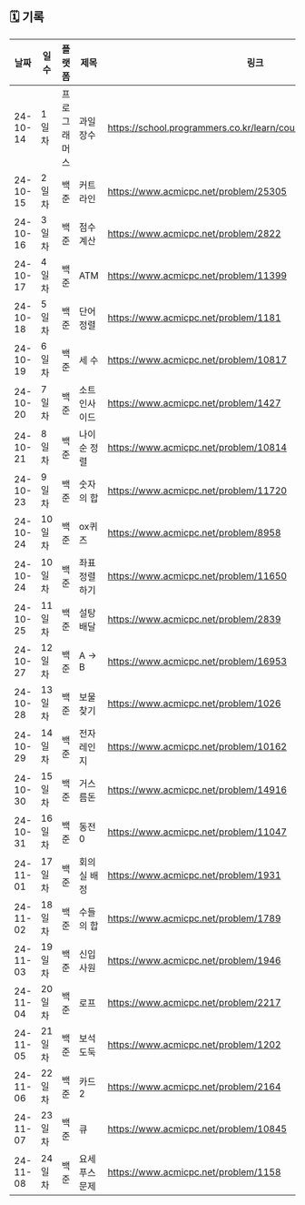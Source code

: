 ## 🗓️ 기록

| 날짜      | 일수   | 플랫폼  | 제목 | 링크  |
|-----------|--------|-------|-------|-------|
| 24-10-14  | 1일차  | 프로그래머스 | 과일 장수 | https://school.programmers.co.kr/learn/courses/30/lessons/135808 |
| 24-10-15 | 2일차 | 백준 | 커트라인 | https://www.acmicpc.net/problem/25305 |
| 24-10-16 | 3일차 | 백준 | 점수 계산 | https://www.acmicpc.net/problem/2822 |
| 24-10-17 | 4일차 | 백준 | ATM | https://www.acmicpc.net/problem/11399 |
| 24-10-18 | 5일차 | 백준 | 단어정렬 | https://www.acmicpc.net/problem/1181 |
| 24-10-19 | 6일차 | 백준 | 세 수 | https://www.acmicpc.net/problem/10817 |
| 24-10-20 | 7일차 | 백준 | 소트인사이드 | https://www.acmicpc.net/problem/1427 |
| 24-10-21 | 8일차 | 백준 | 나이순 정렬 | https://www.acmicpc.net/problem/10814 |
| 24-10-23 | 9일차 | 백준 | 숫자의 합 | https://www.acmicpc.net/problem/11720 |
| 24-10-24 | 10일차 | 백준 | ox퀴즈 | https://www.acmicpc.net/problem/8958 |
| 24-10-24 | 10일차 | 백준 | 좌표 정렬하기 | https://www.acmicpc.net/problem/11650 |
| 24-10-25 | 11일차 | 백준 | 설탕 배달 | https://www.acmicpc.net/problem/2839 |
| 24-10-27 | 12일차 | 백준 | A -> B | https://www.acmicpc.net/problem/16953 |
| 24-10-28 | 13일차 | 백준 | 보물찾기 | https://www.acmicpc.net/problem/1026 |
| 24-10-29 | 14일차 | 백준 | 전자레인지 | https://www.acmicpc.net/problem/10162 |
| 24-10-30 | 15일차 | 백준 | 거스름돈 | https://www.acmicpc.net/problem/14916 |
| 24-10-31 | 16일차 | 백준 | 동전 0 | https://www.acmicpc.net/problem/11047 |
| 24-11-01 | 17일차 | 백준 | 회의실 배정 | https://www.acmicpc.net/problem/1931 |
| 24-11-02 | 18일차 | 백준 | 수들의 합 | https://www.acmicpc.net/problem/1789 |
| 24-11-03 | 19일차 | 백준 | 신입 사원 | https://www.acmicpc.net/problem/1946 |
| 24-11-04 | 20일차 | 백준 | 로프 | https://www.acmicpc.net/problem/2217 |
| 24-11-05 | 21일차 | 백준 | 보석 도둑 | https://www.acmicpc.net/problem/1202 |
| 24-11-06 | 22일차 | 백준 | 카드2 | https://www.acmicpc.net/problem/2164 |
| 24-11-07 | 23일차 | 백준 | 큐 | https://www.acmicpc.net/problem/10845 |
| 24-11-08 | 24일차 | 백준 | 요세푸스 문제 | https://www.acmicpc.net/problem/1158 |
